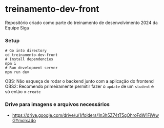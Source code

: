 # treinamento-dev-front

Repositório criado como parte do treinamento de desenvolvimento 2024 da Equipe Siga

### Setup

```shell
# Go into directory
cd treinamento-dev-front
# Install dependencies
npm i
# Run development server
npm run dev
```

OBS: Não esqueça de rodar o backend junto com a aplicação do frontend
OBS2: Recomendo primeiramente permitir fazer o `update` de um `student` e só então o `create`

### Drive para imagens e arquivos necessários

- https://drive.google.com/drive/u/1/folders/1n3h5Z74tT5gOhroFdW1FjWwGYmoIxJ4o
